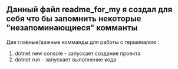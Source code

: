## Данный файл readme_for_my я создал для себя что бы запомнить некоторые "незапоминающиеся" комманты

Две главные/важные комманды для работы с терминалом :
1. dotnet new console - запускает создание проекта
2. dotnet run - запускает выполнение кода